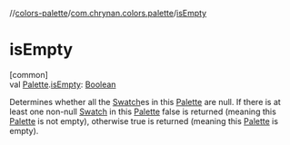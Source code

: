 //[colors-palette](../../index.md)/[com.chrynan.colors.palette](index.md)/[isEmpty](is-empty.md)

# isEmpty

[common]\
val [Palette](-palette/index.md).[isEmpty](is-empty.md): [Boolean](https://kotlinlang.org/api/latest/jvm/stdlib/kotlin/-boolean/index.html)

Determines whether all the [Swatch](-swatch/index.md)es in this [Palette](-palette/index.md) are null. If there is at least one non-null [Swatch](-swatch/index.md) in this [Palette](-palette/index.md) false is returned (meaning this [Palette](-palette/index.md) is not empty), otherwise true is returned (meaning this [Palette](-palette/index.md) is empty).
